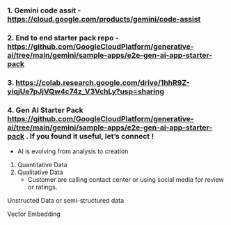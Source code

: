 ### 1. Gemini code assit - https://cloud.google.com/products/gemini/code-assist

### 2. End to end starter pack repo - https://github.com/GoogleCloudPlatform/generative-ai/tree/main/gemini/sample-apps/e2e-gen-ai-app-starter-pack

### 3. https://colab.research.google.com/drive/1hhR9Z-yiqjUe7pJjVQw4c74z_V3VchLy?usp=sharing



### 4. Gen AI Starter Pack https://github.com/GoogleCloudPlatform/generative-ai/tree/main/gemini/sample-apps/e2e-gen-ai-app-starter-pack . If you found it useful, let’s connect !


- AI is evolving from analysis to creation

1) Quantitative Data
2) Qualitative Data
    - Customer are calling contact center or using social media for review or ratings.

Unstructed Data or semi-structured data

Vector Embedding
